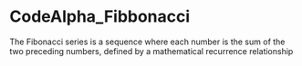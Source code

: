 # CodeAlpha_Fibbonacci
The Fibonacci series is a sequence where each number is the sum of the two preceding numbers, defined by a mathematical recurrence relationship
